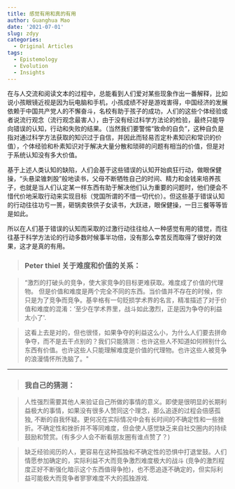 ```yaml
---
title: 感觉有用和真的有用
author: Guanghua Mao
date: '2021-07-01'
slug: zdyy
categories:
  - Original Articles
tags:
  - Epistemology
  - Evolution
  - Insights
---
```



在与人交流和阅读文本的过程中，总能看到人们爱对某些现象作出一番解释，比如说小孩眼镜近视是因为玩电脑和手机，小孩成绩不好是游戏害得，中国经济的发展依赖于中国共产党人的不懈奋斗，名校有助于孩子的成功，人们的这些个体经验或者说流行观念（流行观念最害人），由于没有经过科学方法论的检验，最终只能导向错误的认知，行动和失败的结果。（当然我们要警惕“致命的自负”，这种自负是指对通过科学方法获取的知识过于自信，并因此而轻易否定朴素知识和常识的价值），个体经验和朴素知识对于解决大量分散和琐碎的问题有相当的价值，但是对于系统认知没有多大价值。

基于上述人类认知的缺陷，人们会基于这些错误的认知开始疯狂行动，做眼保健操，“头悬梁锥刺股”般地读书，父母不断牺牲自己的时间、精力和金钱来培养孩子，也就是当人们认定某一样东西有助于解决他们认为重要的问题时，他们便会不惜代价地采取行动来实现目标（党国所谓的不惜一切代价）。但这些基于错误认知的行动往往功亏一篑，砸锅卖铁供子女读书，大跃进，眼保健操，一日三餐等等皆是如此。

所以在人们基于错误的认知而采取的过激行动往往给人一种感觉有用的错觉，而往往基于科学方法论的行动多数时候事半功倍，没有那么幸苦反而取得了很好的效果，这才是真的有用。

>### Peter thiel 关于难度和价值的关系：

>“激烈的打破头的竞争，使大家竞争的目标更难获取。难度成了价值的代理物。 但是价值和难度是两个完全不同的东西。当价值并不存在的时候，你只是为了竞争而竞争。基辛格有一句贬损学术界的名言，精准描述了对于价值和难度的混淆：‘至少在学术界里，战斗如此激烈，正是因为争夺的利益太小了'.

>这看上去是对的，但也很怪，如果争夺的利益这么小，为什么人们要去拼命争夺，而不是去干点别的？我们只能猜测：也许这些人不知道如何辨别什么东西有价值。也许这些人只能理解难度是价值的代理物。也许这些人被竞争的浪漫情怀所洗脑了。"


---

>### 我自己的猜测：

>人性强烈需要其他人来验证自己所做的事情的意义。即使是很明显的长期利益极大的事情，如果没有很多人赞同这个理念，那么追逐的过程会倍感孤独, 不断的自我怀疑。更何况在实际情况中会有长时间的不确定性和一些挫折。不确定性和挫折并不等同难度，但会使人感觉缺乏来自社交圈内的持续鼓励和赞赏。(有多少人会不断看朋友圈有谁点赞了？)

>缺乏经验阅历的人，更容易在这种孤独和不确定性的恐惧中打退堂鼓。人们情愿参加确定的，实际利益不大而竞争激烈难度极大的战斗 (竞争的激烈程度正好不断强化暗示这个东西值得争抢)，也不愿追逐不确定的，但实际利益可能极大而竞争者寥寥难度不大的孤独游戏.
